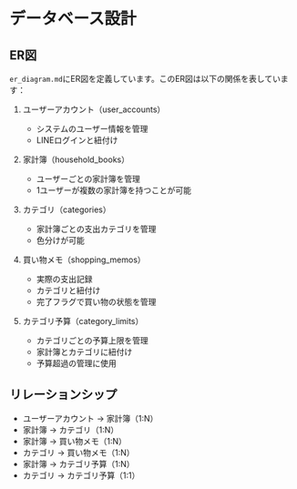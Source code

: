# データベース設計

## ER図

`er_diagram.md`にER図を定義しています。このER図は以下の関係を表しています：

1. ユーザーアカウント（user_accounts）
   - システムのユーザー情報を管理
   - LINEログインと紐付け

2. 家計簿（household_books）
   - ユーザーごとの家計簿を管理
   - 1ユーザーが複数の家計簿を持つことが可能

3. カテゴリ（categories）
   - 家計簿ごとの支出カテゴリを管理
   - 色分けが可能

4. 買い物メモ（shopping_memos）
   - 実際の支出記録
   - カテゴリと紐付け
   - 完了フラグで買い物の状態を管理

5. カテゴリ予算（category_limits）
   - カテゴリごとの予算上限を管理
   - 家計簿とカテゴリに紐付け
   - 予算超過の管理に使用

## リレーションシップ

- ユーザーアカウント → 家計簿（1:N）
- 家計簿 → カテゴリ（1:N）
- 家計簿 → 買い物メモ（1:N）
- カテゴリ → 買い物メモ（1:N）
- 家計簿 → カテゴリ予算（1:N）
- カテゴリ → カテゴリ予算（1:1） 